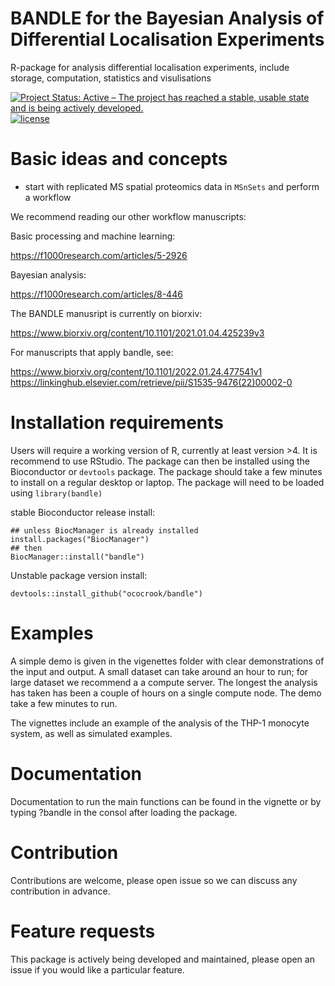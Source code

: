 # BANDLE for the Bayesian Analysis of Differential Localisation Experiments

R-package for analysis differential localisation experiments, include storage, computation, statistics and visulisations 

[![Project Status: Active – The project has reached a stable, usable state and is being actively developed.](https://www.repostatus.org/badges/latest/active.svg)](https://www.repostatus.org/#active)
[![license](https://img.shields.io/badge/license-Artistic--2.0-brightgreen.svg)](https://opensource.org/licenses/Artistic-2.0)


# Basic ideas and concepts

- start with replicated MS spatial proteomics data in `MSnSets` and perform a workflow

We recommend reading our other workflow manuscripts:

Basic processing and machine learning:

https://f1000research.com/articles/5-2926

Bayesian analysis:

https://f1000research.com/articles/8-446

The BANDLE manusript is currently on biorxiv:

https://www.biorxiv.org/content/10.1101/2021.01.04.425239v3


For manuscripts that apply bandle, see:

https://www.biorxiv.org/content/10.1101/2022.01.24.477541v1
https://linkinghub.elsevier.com/retrieve/pii/S1535-9476(22)00002-0


# Installation requirements

Users will require a working version of R, currently at least version >4. It is recommend to use RStudio. The package can then be installed using the Bioconductor or `devtools` package. The package should take a few minutes to install on a regular desktop or laptop. The package will need to be loaded using `library(bandle)`

stable Bioconductor release install:

```{r,}
## unless BiocManager is already installed
install.packages("BiocManager")
## then
BiocManager::install("bandle")
```


Unstable package version install:
```{r,}
devtools::install_github("ococrook/bandle")
```

# Examples

A simple demo is given in the vigenettes folder with clear demonstrations of the input and output. A small dataset can take around an hour to run; for large dataset we recommend a a compute server. The longest the analysis has taken has been a couple of hours on a single compute node. The demo take a few minutes to run.

The vignettes include an example of the analysis of the THP-1 monocyte system, as well as simulated examples.


# Documentation

Documentation to run the main functions can be found in the vignette or by typing ?bandle in the consol after loading the package.

# Contribution

Contributions are welcome, please open issue so we can discuss any contribution in advance.

# Feature requests

This package is actively being developed and maintained, please open an issue if you would like a particular feature.

